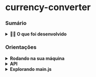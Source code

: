 # currency-converter


### Sumário

<details>
  <summary><strong>👨‍💻 O que foi desenvolvido</strong></summary><br />

  Neste projeto você vai ver uma casa de câmbio:

  - Um formulário simples de Inputs de entrada de Moedas;
  - A aplicação consumindo serviços de uma API;
  - Uma aplicação responsiva;
</details>

### Orientações

<details>
  <summary><strong>Rodando na sua máquina</strong></summary><br />

1. Clone o repositório

	*  Use o comando: `git@github.com:DenisDaros/AmbienteDev.git`

2. Instale as dependências

	* Para isso, use o seguinte comando: `npm install`

3. Rode a aplicação 

	* Para isso, use o seguinte comando: `npm run dev`
</details>

<details>
  <summary><strong>API</strong></summary><br />

API é a sigla para "Interface de Programação de Aplicativos" (em inglês, Application Programming Interface). Uma API é um conjunto de regras e protocolos que permite que diferentes softwares se comuniquem e interajam entre si. Ela define os métodos e as estruturas de dados que os desenvolvedores podem usar para acessar as funcionalidades de um sistema, serviço ou aplicativo específico, sem precisar conhecer os detalhes internos da implementação.

As APIs são usadas para permitir a integração entre diferentes sistemas e aplicativos, tornando possível que eles compartilhem informações, executem ações e troquem dados de forma eficiente. Por exemplo, muitos aplicativos móveis usam APIs para se conectar a serviços web, como redes sociais, serviços de mapas, previsão do tempo, pagamentos online, entre outros.

As APIs podem ser públicas, disponíveis para qualquer desenvolvedor usar, ou privadas, restritas a um grupo específico de desenvolvedores ou a uma organização. Elas desempenham um papel fundamental na criação de ecossistemas de software, permitindo que aplicativos de terceiros ampliem e aprimorem a funcionalidade de outros aplicativos e serviços.

Em resumo, uma API é uma ponte de comunicação que permite que diferentes softwares interajam e cooperem, tornando possível a criação de sistemas mais complexos e integrados.
</details>
<details>
  <summary><strong>Explorando main.js</strong></summary><br />

1. Importa a biblioteca SweetAlert2 (Swal) para exibir mensagens de erro.

  *  `import Swal from 'sweetalert2';`

2. Define três funções: fetchCurrencyConversion, displayConversionResult, e handleError. Cada uma delas executa uma parte específica da lógica do programa.

  *  `fetchCurrencyConversion()`
  *  `displayConversionResult()`
  *  `handleError()`  

3. O evento window.onload é acionado quando a página HTML está totalmente carregada.

  *  `window.onload = () => {...}`

4. Obtém referências para elementos HTML relevantes, como campos de entrada, botões e elementos de exibição de resultados.

  *  `const coin1 = document.querySelector('#input-coin1');`
  *  `const coin2 = document.querySelector('#input-coin2');` 
  *  `const value = document.querySelector('#input-value');` 
  *  `const areaResponse = document.querySelector('#areaResponse');` 
  *  `const button = document.querySelector('#btt');`

5. Adiciona um ouvinte de eventos de clique ao botão "btt".

  *  ` button.addEventListener('click', (event) => {...});`

6. Quando o botão é clicado, a função fetchCurrencyConversion é chamada para obter a conversão de moedas da API.

  *  `fetchCurrencyConversion(value.value, coin1.value, coin2.value)`

7. Se a chamada à API for bem-sucedida, a função displayConversionResult é chamada para exibir o resultado no elemento areaResponse.

  *  `.then(displayConversionResult)`

8. Se ocorrer algum erro durante a chamada à API, a função handleError é chamada para exibir uma mensagem de erro usando o SweetAlert2 (Swal).

  *  `.catch(handleError);`

</details>
